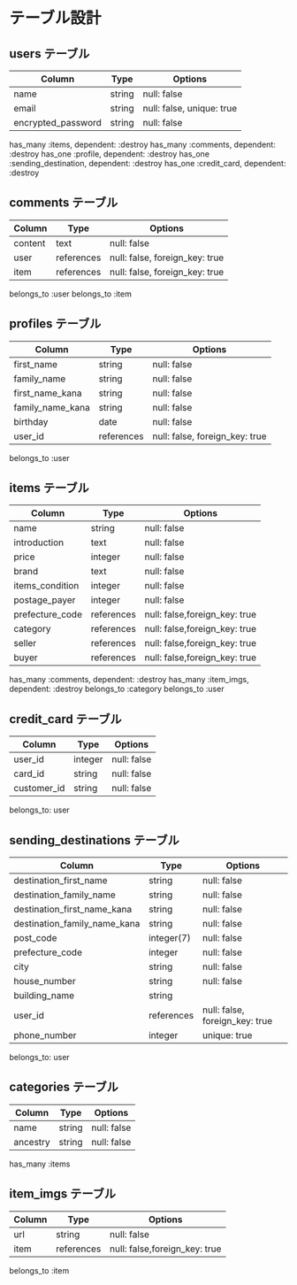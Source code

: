 
# テーブル設計

## users テーブル

| Column             | Type   | Options                  |
| ------------------ | ------ | -----------              |
| name               | string | null: false              |
| email              | string | null: false, unique: true|
| encrypted_password | string | null: false              |

has_many :items, dependent: :destroy
has_many :comments, dependent: :destroy
has_one :profile, dependent: :destroy
has_one :sending_destination, dependent: :destroy
has_one :credit_card, dependent: :destroy



## comments テーブル

| Column  | Type      | Options     |
| ------- | --------- | ----------- |
| content | text      | null: false                    |
| user    | references| null: false, foreign_key: true |
|  item   | references| null: false, foreign_key: true |

belongs_to :user
belongs_to :item



## profiles テーブル

| Column          | Type         | Options                        |
| ------          | ----------   | ------------------------------ |
| first_name      | string       | null: false                    |
|family_name      | string       | null: false                    |
|first_name_kana  | string       | null: false                    |
|family_name_kana | string       | null: false                    |
| birthday        | date         | null: false                    |
| user_id         | references   | null: false, foreign_key: true |

belongs_to :user


## items テーブル

| Column          | Type       | Options                        |
| ------          | ---------- | ------------------------------ |
| name            | string     | null: false |
| introduction    | text       | null: false |
| price           | integer    | null: false |
| brand           | text       | null: false |
| items_condition | integer    | null: false |
| postage_payer   | integer    | null: false |
| prefecture_code | references | null: false,foreign_key: true |
| category        | references | null: false,foreign_key: true |
| seller          | references | null: false,foreign_key: true |
| buyer           | references | null: false,foreign_key: true |
 
 has_many :comments, dependent: :destroy
 has_many :item_imgs, dependent: :destroy
 belongs_to :category
 belongs_to :user


## credit_card テーブル

| Column      | Type         | Options                        |
| ------      | ----------   | ------------------------------ |
| user_id     | integer      | null: false                    |
| card_id     | string       | null: false                    |
|customer_id  | string       | null: false                    |

belongs_to: user


## sending_destinations テーブル

| Column                      | Type         | Options                        |
| ------                      | ----------   | ------------------------------ |
|destination_first_name       | string       | null: false                    |
|destination_family_name      | string       | null: false                    |
|destination_first_name_kana  | string       | null: false                    |
|destination_family_name_kana | string       | null: false                    |
| post_code                   | integer(7)   | null: false                    |
| prefecture_code             | integer      | null: false                    |
| city                        | string       | null: false                    |
| house_number                | string       | null: false                    |
| building_name               | string       |                                |
| user_id                     |  references  | null: false, foreign_key: true |
 phone_number                 | integer      | unique: true                   |

 belongs_to: user





## categories テーブル

| Column   | Type       | Options                        |
| ------   | ---------- | ------------------------------ |
| name            | string     | null: false |
| ancestry        | string     | null: false |

has_many :items


## item_imgs テーブル

| Column   | Type         | Options                        |
| ------   | ----------   | ------------------------------ |
| url      | string       | null: false                    |
| item     | references   | null: false,foreign_key: true  |

belongs_to :item
